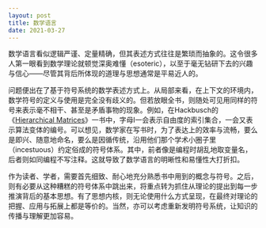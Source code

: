 ```yaml
---
layout: post
title: 数学语言
date: 2021-03-27
---
```


数学语言看似逻辑严谨、定量精确，但其表述方式往往是繁琐而抽象的。这令很多人第一眼看到数学理论就顿觉深奥难懂（esoteric），以至于毫无钻研下去的兴趣与信心——尽管其背后所体现的道理与思想通常是平易近人的。

问题便出在了基于符号系统的数学表述方式上。从局部来看，在上下文的环境内，数学符号的定义与使用是完全没有歧义的。但若放眼全书，则随处可见用同样的符号来表示毫不相干、甚至是矛盾事物的现象。例如，在Hackbusch的《[Hierarchical Matrices](https://link.springer.com/book/10.1007%2F978-3-662-47324-5)》一书中，字母I一会表示自由度的索引集合，一会又表示算法变体的编号。可以想见，数学家在写书时，为了表达上的效率与流畅，要么是即兴、随意地命名，要么是因循传统，沿用他们那个学术小圈子里（incestuous）约定俗成的符号体系。其中，前者像是编程时胡乱地取变量名，后者则如同编程不写注释。这就导致了数学语言的明晰性和易懂性大打折扣。

作为读者、学者，需要首先细致、耐心地充分熟悉书中用到的概念与符号。之后，则有必要从这种糟糕的符号体系中跳出来，将重点转为抓住从理论的提出到每一步推演背后的基本思想。有了思想内核，则无论使用什么方式呈现，在最终对理论的把握、应用与拓展上都是等价的。当然，亦可以考虑重新发明符号系统，让知识的传播与理解更加容易。
